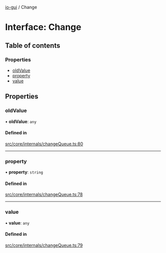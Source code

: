 [io-gui](../README.md) / Change

# Interface: Change

## Table of contents

### Properties

- [oldValue](Change.md#oldvalue)
- [property](Change.md#property)
- [value](Change.md#value)

## Properties

### oldValue

• **oldValue**: `any`

#### Defined in

[src/core/internals/changeQueue.ts:80](https://github.com/io-gui/io/blob/main/src/core/internals/changeQueue.ts#L80)

___

### property

• **property**: `string`

#### Defined in

[src/core/internals/changeQueue.ts:78](https://github.com/io-gui/io/blob/main/src/core/internals/changeQueue.ts#L78)

___

### value

• **value**: `any`

#### Defined in

[src/core/internals/changeQueue.ts:79](https://github.com/io-gui/io/blob/main/src/core/internals/changeQueue.ts#L79)
